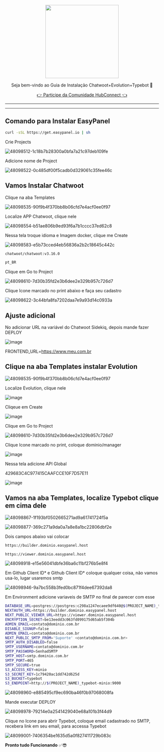 <p align="center">
<img src="https://cwmkt.com.br/wp-content/uploads/2024/04/logo_github.png" width="240" />
<p align="center">Seja bem-vindo ao Guia de Instalação Chatwoot+Evolution+Typebot 🚀</p>
</p>
  
<p align="center"> 
<a href="https://hubconnect.top" target="_blank">👉 Participe da Comunidade HubConnect 👈</a>
</p>

<hr />
<hr />

## Comando para Instalar EasyPanel

```bash
curl -sSL https://get.easypanel.io | sh
```

Crie Projects

![48098512-1c18b7b28300a0bfa7a21c97deb109fe](https://github.com/cwmkt/easypanelevotypebot/assets/91642837/aaad7bdb-64f3-480f-a311-098fc3ca8220)


Adicione nome de Project

![48098522-0c485df00f5cadb0d329061c35fee46c](https://github.com/cwmkt/easypanelevotypebot/assets/91642837/b72c1359-91ca-4bf6-9fb1-32525ba5747b)

## Vamos Instalar Chatwoot

Clique na aba Templates

![48098535-90f9b4f370bb8b06cfd7e4acf0ee0f97](https://github.com/cwmkt/easypanelevotypebot/assets/91642837/03c1830c-621c-40b3-94ee-93eb568c8d2e)

Localize APP Chatwoot, clique nele

![48098554-b51ae806b9ed93f6a7b1cccc37ed62c8](https://github.com/cwmkt/easypanelevotypebot/assets/91642837/2d97bbb3-50c4-4e12-b87a-5673c14e7f23)

Nessa tela troque idioma e Imagem docker, clique me Create

![48098583-e5b73cced4eb56836a2b2c18645c442c](https://github.com/cwmkt/easypanelevotypebot/assets/91642837/2e88be4b-75bf-4b8e-810f-21db54c7b3a9)

```bash
chatwoot/chatwoot:v3.16.0
```

```bash
pt_BR
```

Clique em Go to Project

![48098610-7d30b35fd2e3b6dee2e329b957c726d7](https://github.com/cwmkt/easypanelevotypebot/assets/91642837/6e76a069-024e-4076-a082-1187efb825d9)

Clique Icone marcado no print abaixo e faça seu cadastro

![48098622-3c44bfa8fa7202daa7e9a93d14c0933a](https://github.com/cwmkt/easypanelevotypebot/assets/91642837/ad675e5e-b193-43b8-b4c0-fb7d57286c0b)

## Ajuste adicional

No adicionar URL na variável do Chatwoot Sidekiq, depois mande fazer DEPLOY

![image](https://github.com/user-attachments/assets/cf4506f8-9ba0-4112-815c-38ee26b56d3d)

FRONTEND_URL=https://www.meu.com.br

## Clique na aba Templates instalar Evolution

![48098535-90f9b4f370bb8b06cfd7e4acf0ee0f97](https://github.com/cwmkt/easypanelevotypebot/assets/91642837/03c1830c-621c-40b3-94ee-93eb568c8d2e)

Localize Evolution, clique nele

![image](https://github.com/user-attachments/assets/f640fe0c-f363-4020-9975-02f2f72e9735)

Cliqeue em Create

![image](https://github.com/user-attachments/assets/53f7278c-1444-4e5c-ae34-5d1f9034f504)


Clique em Go to Project

![48098610-7d30b35fd2e3b6dee2e329b957c726d7](https://github.com/cwmkt/easypanelevotypebot/assets/91642837/6e76a069-024e-4076-a082-1187efb825d9)


Clique Icone marcado no print, coloque dominio/manager

![image](https://github.com/user-attachments/assets/5f73f214-0560-45ab-80dc-12b675414a5e)


Nessa tela adicione API Global 

429683C4C977415CAAFCCE10F7D57E11

![image](https://github.com/user-attachments/assets/e925dbef-b419-45c2-91d6-0d3e65390682)


## Vamos na aba Templates, localize Typebot clique em cima dele

![48098867-1f193bf0502665271ad9a61741724f5a](https://github.com/cwmkt/easypanelevotypebot/assets/91642837/656d552f-4152-4670-8424-837c3edf0fb0)

![48098877-369c271a9da0a7a8e8a1bc22806dbf2e](https://github.com/cwmkt/easypanelevotypebot/assets/91642837/e0243b00-9bdc-48a3-8ab1-8cea763a89d7)

Dois campos abaixo vai colocar 

```bash
https://builder.dominio.easypanel.host
```

```bash
https://viewer.dominio.easypanel.host
```

![48098918-e15e56041dbfe36ba6c11bf276b5e8f4](https://github.com/cwmkt/easypanelevotypebot/assets/91642837/2d41d589-35d7-4544-aa98-db9790f534cc)

Em Github Client ID* e Github Client ID* coloque qualquer coisa, não vamos usa-lo, lugar usaremos smtp

![48098946-9a7bc558b3fed0bc871f4dee67392da8](https://github.com/cwmkt/easypanelevotypebot/assets/91642837/536468b9-6f19-418d-abac-ab7e482ce9d5)

Em Environment adicione variaveis de SMTP no final de parecer com esse

```bash
DATABASE_URL=postgres://postgres:c298a1247ecaee9df640@$(PROJECT_NAME)_typebot-db:5432/$(PROJECT_NAME)
NEXTAUTH_URL=https://builder.dominio.easypanel.host
NEXT_PUBLIC_VIEWER_URL=https://viewer.dominio.easypanel.host
ENCRYPTION_SECRET=be13eedd3c063fd099175d65ab5f304b
ADMIN_EMAIL=contato@dominio.com.br
DISABLE_SIGNUP=false
ADMIN_EMAIL=contato@dominio.com.br
NEXT_PUBLIC_SMTP_FROM='Suporte' <contato@dominio.com.br>
SMTP_AUTH_DISABLED=false
SMTP_USERNAME=contato@dominio.com.br
SMTP_PASSWORD=SenhadSMTP
SMTP_HOST=smtp.dominio.com.br
SMTP_PORT=465
SMTP_SECURE=true
S3_ACCESS_KEY=minio
S3_SECRET_KEY=1c79420ac1dd742d625d
S3_BUCKET=typebot
S3_ENDPOINT=http://$(PROJECT_NAME)_typebot-minio:9000
```

![48098960-e885495cf9ec690ba46f0b97068008fa](https://github.com/cwmkt/easypanelevotypebot/assets/91642837/8080e201-f15c-40d6-99f4-55886298baf2)

Mande executar DEPLOY

![48098978-79214e0a2541429040e68a101b3f44d9](https://github.com/cwmkt/easypanelevotypebot/assets/91642837/a3ae51ba-894f-4c36-b185-555c284227a7)

Clique no Icone para abrir Typebot, coloque email cadastrado no SMTP, recebera link em seu email, para accessa Typebot

![48099001-7406354be1635d5a0f827411729b083c](https://github.com/cwmkt/easypanelevotypebot/assets/91642837/f11193c7-91f5-4422-8f94-c348c9990fee)


**Pronto tudo Funcionando** ✅😎





